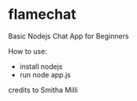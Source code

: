 flamechat
=========

Basic Nodejs Chat App for Beginners

How to use:
  - install nodejs
  - run node app.js


credits to Smitha Milli

